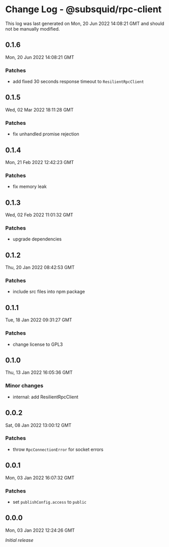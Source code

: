 # Change Log - @subsquid/rpc-client

This log was last generated on Mon, 20 Jun 2022 14:08:21 GMT and should not be manually modified.

## 0.1.6
Mon, 20 Jun 2022 14:08:21 GMT

### Patches

- add fixed 30 seconds response timeout to `ResilientRpcClient`

## 0.1.5
Wed, 02 Mar 2022 18:11:28 GMT

### Patches

- fix unhandled promise rejection

## 0.1.4
Mon, 21 Feb 2022 12:42:23 GMT

### Patches

- fix memory leak

## 0.1.3
Wed, 02 Feb 2022 11:01:32 GMT

### Patches

- upgrade dependencies

## 0.1.2
Thu, 20 Jan 2022 08:42:53 GMT

### Patches

- include src files into npm package

## 0.1.1
Tue, 18 Jan 2022 09:31:27 GMT

### Patches

- change license to GPL3

## 0.1.0
Thu, 13 Jan 2022 16:05:36 GMT

### Minor changes

- internal: add ResilientRpcClient

## 0.0.2
Sat, 08 Jan 2022 13:00:12 GMT

### Patches

- throw `RpcConnectionError` for socket errors

## 0.0.1
Mon, 03 Jan 2022 16:07:32 GMT

### Patches

- set `publishConfig.access` to `public`

## 0.0.0
Mon, 03 Jan 2022 12:24:26 GMT

_Initial release_

